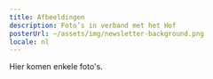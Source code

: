 ```yaml
---
title: Afbeeldingen
description: Foto’s in verband met het Hof
posterUrl: ~/assets/img/newsletter-background.png
locale: nl
---
```


Hier komen enkele foto's. 

